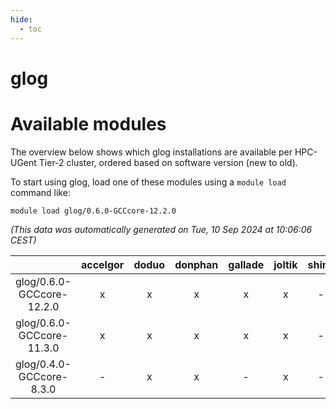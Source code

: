 ```yaml
---
hide:
  - toc
---
```


glog
====

# Available modules


The overview below shows which glog installations are available per HPC-UGent Tier-2 cluster, ordered based on software version (new to old).

To start using glog, load one of these modules using a `module load` command like:

```shell
module load glog/0.6.0-GCCcore-12.2.0
```

*(This data was automatically generated on Tue, 10 Sep 2024 at 10:06:06 CEST)*  

| |accelgor|doduo|donphan|gallade|joltik|shinx|skitty|
| :---: | :---: | :---: | :---: | :---: | :---: | :---: | :---: |
|glog/0.6.0-GCCcore-12.2.0|x|x|x|x|x|-|x|
|glog/0.6.0-GCCcore-11.3.0|x|x|x|x|x|-|x|
|glog/0.4.0-GCCcore-8.3.0|-|x|x|-|x|-|x|
